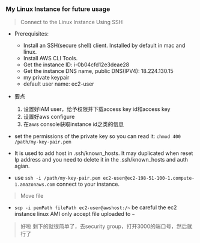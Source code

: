 ### My Linux Instance for future usage

> Connect to the Linux Instance Using SSH

* Prerequisites:
  * Install an SSH(secure shell) client. Installed by default in mac and linux.
  * Install AWS CLI Tools.
  * Get the instance ID: i-0b04cfd12e3deae28
  * Get the instance DNS name, public DNS(IPV4): 18.224.130.15
  * my private keypair
  * default user name: ec2-user
  
* 要点
  1. 设置好IAM user，给予权限并下载access key id和access key
  2. 设置好aws configure
  3. 在aws console获取instance id之类的信息

* set the permissions of the private key so you can read it: `chmod 400 /path/my-key-pair.pem`
* It is used to add host in .ssh/known_hosts. It may duplicated when reset Ip address and you need to delete it in the .ssh/known_hosts and auth agian.
* use `ssh -i /path/my-key-pair.pem ec2-user@ec2-198-51-100-1.compute-1.amazonaws.com` connect to your instance.

> Move file
* `scp -i pemPath filePath ec2-user@awshost:/~` be careful the ec2 instance linux AMI only accept file uploaded to `~`

> 好啦 剩下的就很简单了，去security group，打开3000的端口号，然后就行了
